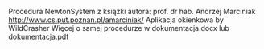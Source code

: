 Procedura NewtonSystem z książki autora:
          prof. dr hab. Andrzej Marciniak   http://www.cs.put.poznan.pl/amarciniak/
Aplikacja okienkowa by WildCrasher
Więcej o samej procedurze w dokumentacja.docx lub dokumentacja.pdf
